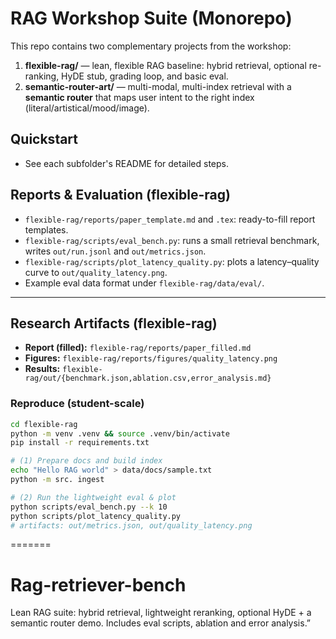 # RAG Workshop Suite (Monorepo)

This repo contains two complementary projects from the workshop:

1) **flexible-rag/** — lean, flexible RAG baseline: hybrid retrieval, optional re-ranking, HyDE stub, grading loop, and basic eval.
2) **semantic-router-art/** — multi-modal, multi-index retrieval with a **semantic router** that maps user intent to the right index (literal/artistical/mood/image).

## Quickstart
- See each subfolder's README for detailed steps.


## Reports & Evaluation (flexible-rag)
- `flexible-rag/reports/paper_template.md` and `.tex`: ready-to-fill report templates.
- `flexible-rag/scripts/eval_bench.py`: runs a small retrieval benchmark, writes `out/run.jsonl` and `out/metrics.json`.
- `flexible-rag/scripts/plot_latency_quality.py`: plots a latency–quality curve to `out/quality_latency.png`.
- Example eval data format under `flexible-rag/data/eval/`.

---

## Research Artifacts (flexible-rag)
- **Report (filled):** `flexible-rag/reports/paper_filled.md`
- **Figures:** `flexible-rag/reports/figures/quality_latency.png`
- **Results:** `flexible-rag/out/{benchmark.json,ablation.csv,error_analysis.md}`

### Reproduce (student-scale)
```bash
cd flexible-rag
python -m venv .venv && source .venv/bin/activate
pip install -r requirements.txt

# (1) Prepare docs and build index
echo "Hello RAG world" > data/docs/sample.txt
python -m src. ingest

# (2) Run the lightweight eval & plot
python scripts/eval_bench.py --k 10
python scripts/plot_latency_quality.py
# artifacts: out/metrics.json, out/quality_latency.png
```
=======
# Rag-retriever-bench
Lean RAG suite: hybrid retrieval, lightweight reranking, optional HyDE + a semantic router demo. Includes eval scripts, ablation and error analysis.”
